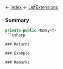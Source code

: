 ← [Index](Api-Index) ← [ListExtensions](System.Collections.Generic.ListExtensions)

### Summary

```csharp
private public MaxBy<T>
```csharp

### Returns

### Example

### Remarks

